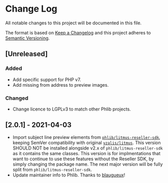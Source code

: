 # Change Log
All notable changes to this project will be documented in this file.

The format is based on [Keep a Changelog](http://keepachangelog.com/)
and this project adheres to [Semantic Versioning](http://semver.org/).

## [Unreleased]

### Added
- Add specific support for PHP v7.
- Add missing from address to preview images. 
### Changed
- Change licence to LGPLv3 to match other Phlib projects.

## [2.0.1] - 2021-04-03

- Import subject line preview elements from
  [`phlib/litmus-reseller-sdk`](https://github.com/phlib/litmus-reseller-sdk),
  keeping SemVer compatibility with original
  [`yzalis/litmus`](https://packagist.org/packages/yzalis/litmus).
  This version SHOULD NOT be installed alongside v2.x of
  `phlib/litmus-reseller-sdk` as it contains the same classes.
  This version is for implmentations that want to continue to use these
  features without the Reseller SDK, by simply changing the package name.
  The next major version will be fully split from `phlib/litmus-reseller-sdk`.
- Update maintainer info to Phlib.
  Thanks to [blaugueux](https://github.com/blaugueux)!
